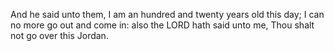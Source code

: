 And he said unto them, I am an hundred and twenty years old this day; I can no more go out and come in: also the LORD hath said unto me, Thou shalt not go over this Jordan.
